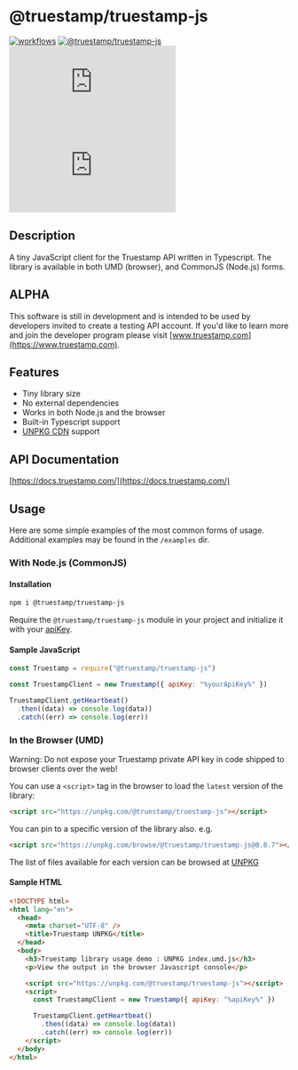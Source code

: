 # @truestamp/truestamp-js

[![workflows](https://github.com/truestamp/truestamp-js/workflows/main/badge.svg?branch=main)](https://github.com/truestamp/truestamp-js/workflows)
[![@truestamp/truestamp-js](https://img.shields.io/npm/v/@truestamp/truestamp-js)](https://www.npmjs.com/package/@truestamp/truestamp-js)
[![gzip size](https://img.badgesize.io/https://unpkg.com/@truestamp/truestamp-js@0.0.3/dist/index.js?compression=gzip&max=25000&softmax=15000)](https://unpkg.com/browse/@truestamp/truestamp-js/)
[![brotli size](https://img.badgesize.io/https://unpkg.com/@truestamp/truestamp-js@0.0.3/dist/index.js?compression=brotli&max=25000&softmax=15000)](https://unpkg.com/browse/@truestamp/truestamp-js/)

## Description

A tiny JavaScript client for the Truestamp API written in Typescript. The library is available in both UMD (browser), and CommonJS (Node.js) forms.

## ALPHA

This software is still in development and is intended to be used by developers invited to create a testing API account. If you'd like to learn more and join the developer program please visit [www.truestamp.com](https://www.truestamp.com).

## Features

- Tiny library size
- No external dependencies
- Works in both Node.js and the browser
- Built-in Typescript support
- [UNPKG CDN](https://unpkg.com/browse/@truestamp/truestamp-js/) support

## API Documentation

[https://docs.truestamp.com/](https://docs.truestamp.com/)

## Usage

Here are some simple examples of the most common forms of usage. Additional examples may be found in the `/examples` dir.

### With Node.js (CommonJS)

#### Installation

```bash
npm i @truestamp/truestamp-js
```

Require the `@truestamp/truestamp-js` module in your project and initialize it with your [apiKey](https://app.truestamp.com).

#### Sample JavaScript

```js
const Truestamp = require("@truestamp/truestamp-js")

const TruestampClient = new Truestamp({ apiKey: "%yourApiKey%" })

TruestampClient.getHeartbeat()
  .then((data) => console.log(data))
  .catch((err) => console.log(err))
```

### In the Browser (UMD)

Warning: Do not expose your Truestamp private API key in code shipped to browser clients over the web!

You can use a `<script>` tag in the browser to load the `latest` version of the library:

```html
<script src="https://unpkg.com/@truestamp/truestamp-js"></script>
```

You can pin to a specific version of the library also. e.g.

```html
<script src="https://unpkg.com/browse/@truestamp/truestamp-js@0.0.7"></script>
```

The list of files available for each version can be browsed at [UNPKG](https://unpkg.com/@truestamp/truestamp-js/)

#### Sample HTML

```html
<!DOCTYPE html>
<html lang="en">
  <head>
    <meta charset="UTF-8" />
    <title>Truestamp UNPKG</title>
  </head>
  <body>
    <h3>Truestamp library usage demo : UNPKG index.umd.js</h3>
    <p>View the output in the browser Javascript console</p>

    <script src="https://unpkg.com/@truestamp/truestamp-js"></script>
    <script>
      const TruestampClient = new Truestamp({ apiKey: "%apiKey%" })

      TruestampClient.getHeartbeat()
        .then((data) => console.log(data))
        .catch((err) => console.log(err))
    </script>
  </body>
</html>
```
